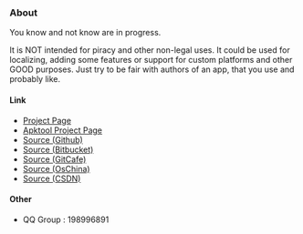 ### About
You know and not know are in progress.


It is NOT intended for piracy and other non-legal uses. It could be used for localizing, adding some features or support for custom platforms and other GOOD purposes. Just try to be fair with authors of an app, that you use and probably like.


#### Link
- [Project Page](http://www.rover12421.com/shakaapktool)
- [Apktool Project Page](http://code.google.com/p/android-apktool/)
- [Source (Github)](https://github.com/rover12421/ShakaApktool/)
- [Source (Bitbucket)](https://bitbucket.org/Rover12421/shakaapktool)
- [Source (GitCafe)](https://gitcafe.com/rover12421/ShakaApktool)
- [Source (OsChina)](http://git.oschina.net/rover12421/ShakaApktool)
- [Source (CSDN)](https://code.csdn.net/rover12421/shakaapktool)

#### Other
- QQ Group : 198996891
